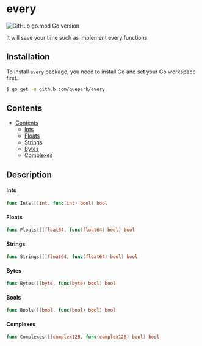 # every

![GitHub go.mod Go version](https://img.shields.io/badge/Go-1.20-brightgreen)

It will save your time such as implement every functions

## Installation
To install `every` package, you need to install Go and set your Go workspace first.
```sh
$ go get -u github.com/quepark/every
```

## Contents

- [Contents](#contents)
  - [Ints](#Ints)
  - [Floats](#Floats)
  - [Strings](#Strings)
  - [Bytes](#Bytes)
  - [Complexes](#Complexes)
    
## Description

#### Ints
```go
func Ints([]int, func(int) bool) bool
```

#### Floats
```go
func Floats([]float64, func(float64) bool) bool
```

#### Strings
```go
func Strings([]float64, func(float64) bool) bool
```

#### Bytes
```go
func Bytes([]byte, func(byte) bool) bool
```

#### Bools
```go
func Bools([]bool, func(bool) bool) bool
```

#### Complexes
```go
func Complexes([]complex128, func(complex128) bool) bool
```